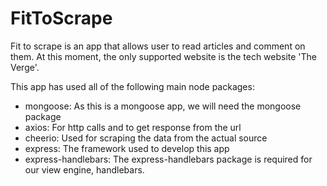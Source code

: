 # FitToScrape

Fit to scrape is an app that allows user to read articles and comment on them. At this moment, the only supported website is the tech website 'The Verge'.

This app has used all of the following main node packages:
* mongoose: As this is a mongoose app, we will need the mongoose package
* axios: For http calls and to get response from the url
* cheerio: Used for scraping the data from the actual source
* express: The framework used to develop this app
* express-handlebars: The express-handlebars package is required for our view engine, handlebars.

